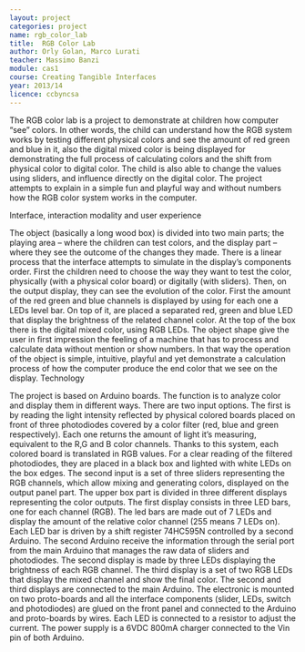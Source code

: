 ```yaml
---
layout: project
categories: project
name: rgb_color_lab
title:  RGB Color Lab
author: Orly Golan, Marco Lurati
teacher: Massimo Banzi
module: cas1
course: Creating Tangible Interfaces
year: 2013/14
licence: ccbyncsa
---
```

The RGB color lab is a project to demonstrate at children how computer “see” colors. In other words, the child can understand how the RGB system works by testing different physical colors and see the amount of red green and blue in it, also the digital mixed color is being displayed for demonstrating the full process of calculating colors and the shift from physical color to digital color. The child is also able to change the values using sliders, and influence directly on the digital color. The project attempts to explain in a simple fun and playful way and without numbers how the RGB color system works in the computer.

Interface, interaction modality and user experience

The object (basically a long wood box) is divided into two main parts; the playing area – where the children can test colors, and the display part – where they see the outcome of the changes they made. There is a linear process that the interface attempts to simulate in the display’s components order. First the children need to choose the way they want to test the color, physically (with a physical color board) or digitally (with sliders). Then, on the output display, they can see the evolution of the color. First the amount of the red green and blue channels is displayed by using for each one a LEDs level bar. On top of it, are placed a separated red, green and blue LED that display the brightness of the related channel color. At the top of the box there is the digital mixed color, using RGB LEDs. The object shape give the user in first impression the feeling of a machine that has to process and calculate data without mention or show numbers. In that way the operation of the object is simple, intuitive, playful and yet demonstrate a calculation process of how the computer produce the end color that we see on the display.
Technology

The project is based on Arduino boards. The function is to analyze color and display them in different ways. There are two input options. The first is by reading the light intensity reflected by physical colored boards placed on front of three photodiodes covered by a color filter (red, blue and green respectively). Each one returns the amount of light it’s measuring, equivalent to the R,G and B color channels. Thanks to this system, each colored board is translated in RGB values. For a clear reading of the filtered photodiodes, they are placed in a black box and lighted with white LEDs on the box edges. The second input is a set of three sliders representing the RGB channels, which allow mixing and generating colors, displayed on the output panel part.
The upper box part is divided in three different displays representing the color outputs. The first display consists in three LED bars, one for each channel (RGB). The led bars are made out of 7 LEDs and display the amount of the relative color channel (255 means 7 LEDs on). Each LED bar is driven by a shift register 74HC595N controlled by a second Arduino. The second Arduino receive the information through the serial port from the main Arduino that manages the raw data of sliders and photodiodes.
The second display is made by three LEDs displaying the brightness of each RGB channel. The third display is a set of two RGB LEDs that display the mixed channel and show the final color. The second and third displays are connected to the main Arduino. The electronic is mounted on two proto-boards and all the interface components (slider, LEDs, switch and photodiodes) are glued on the front panel and connected to the Arduino and proto-boards by wires. Each LED is connected to a resistor to adjust the current.
The power supply is a 6VDC 800mA charger connected to the Vin pin of both Arduino.